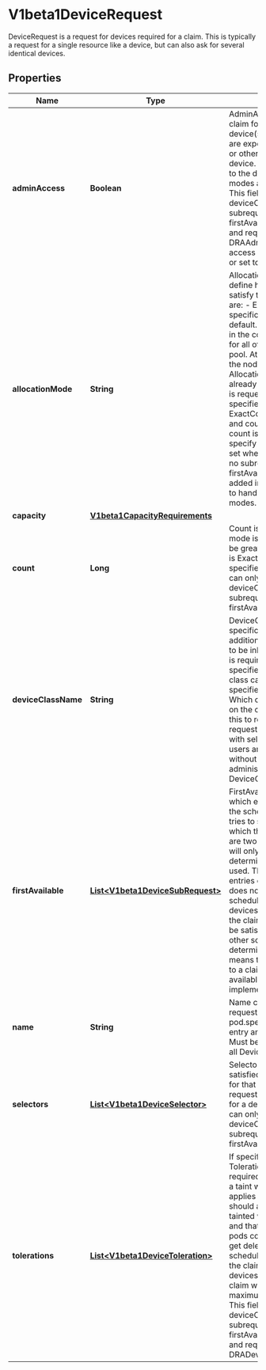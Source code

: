 

# V1beta1DeviceRequest

DeviceRequest is a request for devices required for a claim. This is typically a request for a single resource like a device, but can also ask for several identical devices.

## Properties

| Name | Type | Description | Notes |
|------------ | ------------- | ------------- | -------------|
|**adminAccess** | **Boolean** | AdminAccess indicates that this is a claim for administrative access to the device(s). Claims with AdminAccess are expected to be used for monitoring or other management services for a device.  They ignore all ordinary claims to the device with respect to access modes and any resource allocations.  This field can only be set when deviceClassName is set and no subrequests are specified in the firstAvailable list.  This is an alpha field and requires enabling the DRAAdminAccess feature gate. Admin access is disabled if this field is unset or set to false, otherwise it is enabled. |  [optional] |
|**allocationMode** | **String** | AllocationMode and its related fields define how devices are allocated to satisfy this request. Supported values are:  - ExactCount: This request is for a specific number of devices.   This is the default. The exact number is provided in the   count field.  - All: This request is for all of the matching devices in a pool.   At least one device must exist on the node for the allocation to succeed.   Allocation will fail if some devices are already allocated,   unless adminAccess is requested.  If AllocationMode is not specified, the default mode is ExactCount. If the mode is ExactCount and count is not specified, the default count is one. Any other requests must specify this field.  This field can only be set when deviceClassName is set and no subrequests are specified in the firstAvailable list.  More modes may get added in the future. Clients must refuse to handle requests with unknown modes. |  [optional] |
|**capacity** | [**V1beta1CapacityRequirements**](V1beta1CapacityRequirements.md) |  |  [optional] |
|**count** | **Long** | Count is used only when the count mode is \&quot;ExactCount\&quot;. Must be greater than zero. If AllocationMode is ExactCount and this field is not specified, the default is one.  This field can only be set when deviceClassName is set and no subrequests are specified in the firstAvailable list. |  [optional] |
|**deviceClassName** | **String** | DeviceClassName references a specific DeviceClass, which can define additional configuration and selectors to be inherited by this request.  A class is required if no subrequests are specified in the firstAvailable list and no class can be set if subrequests are specified in the firstAvailable list. Which classes are available depends on the cluster.  Administrators may use this to restrict which devices may get requested by only installing classes with selectors for permitted devices. If users are free to request anything without restrictions, then administrators can create an empty DeviceClass for users to reference. |  [optional] |
|**firstAvailable** | [**List&lt;V1beta1DeviceSubRequest&gt;**](V1beta1DeviceSubRequest.md) | FirstAvailable contains subrequests, of which exactly one will be satisfied by the scheduler to satisfy this request. It tries to satisfy them in the order in which they are listed here. So if there are two entries in the list, the scheduler will only check the second one if it determines that the first one cannot be used.  This field may only be set in the entries of DeviceClaim.Requests.  DRA does not yet implement scoring, so the scheduler will select the first set of devices that satisfies all the requests in the claim. And if the requirements can be satisfied on more than one node, other scheduling features will determine which node is chosen. This means that the set of devices allocated to a claim might not be the optimal set available to the cluster. Scoring will be implemented later. |  [optional] |
|**name** | **String** | Name can be used to reference this request in a pod.spec.containers[].resources.claims entry and in a constraint of the claim.  Must be a DNS label and unique among all DeviceRequests in a ResourceClaim. |  |
|**selectors** | [**List&lt;V1beta1DeviceSelector&gt;**](V1beta1DeviceSelector.md) | Selectors define criteria which must be satisfied by a specific device in order for that device to be considered for this request. All selectors must be satisfied for a device to be considered.  This field can only be set when deviceClassName is set and no subrequests are specified in the firstAvailable list. |  [optional] |
|**tolerations** | [**List&lt;V1beta1DeviceToleration&gt;**](V1beta1DeviceToleration.md) | If specified, the request&#39;s tolerations.  Tolerations for NoSchedule are required to allocate a device which has a taint with that effect. The same applies to NoExecute.  In addition, should any of the allocated devices get tainted with NoExecute after allocation and that effect is not tolerated, then all pods consuming the ResourceClaim get deleted to evict them. The scheduler will not let new pods reserve the claim while it has these tainted devices. Once all pods are evicted, the claim will get deallocated.  The maximum number of tolerations is 16.  This field can only be set when deviceClassName is set and no subrequests are specified in the firstAvailable list.  This is an alpha field and requires enabling the DRADeviceTaints feature gate. |  [optional] |



